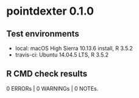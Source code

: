 pointdexter 0.1.0
=================

## Test environments
* local: macOS High Sierra 10.13.6 install, R 3.5.2
* travis-ci: Ubuntu 14.04.5 LTS, R 3.5.2

## R CMD check results
0 ERRORs | 0 WARNINGs | 0 NOTEs.
